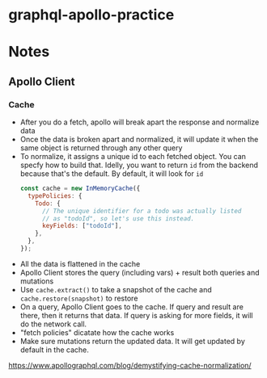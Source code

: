 # graphql-apollo-practice

# Notes

## Apollo Client

### Cache

- After you do a fetch, apollo will break apart the response and normalize data
- Once the data is broken apart and normalized, it will update it when the same object is returned through any other query
- To normalize, it assigns a unique id to each fetched object. You can specfy how to build that. Idelly, you want to return `id` from the backend because that's the default. By default, it will look for `id`
  ```js
  const cache = new InMemoryCache({
    typePolicies: {
      Todo: {
        // The unique identifier for a todo was actually listed
        // as "todoId", so let's use this instead.
        keyFields: ["todoId"],
      },
    },
  });
  ```
- All the data is flattened in the cache
- Apollo Client stores the query (including vars) + result both queries and mutations
- Use `cache.extract()` to take a snapshot of the cache and `cache.restore(snapshot)` to restore
- On a query, Apollo Client goes to the cache. If query and result are there, then it returns that data. If query is asking for more fields, it will do the network call.
- "fetch policies" dicatate how the cache works
- Make sure mutations return the updated data. It will get updated by default in the cache.

https://www.apollographql.com/blog/demystifying-cache-normalization/
